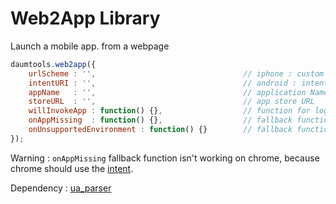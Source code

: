 # Web2App Library

Launch a mobile app. from a webpage


```javascript
daumtools.web2app({
	urlScheme : '',									// iphone : custom scheme
	intentURI : '',									// android : intent URI
	appName   : '', 								// application Name (ex. facebook, twitter, daum)
	storeURL  : '',									// app store URL
	willInvokeApp : function() {},					// function for logging
	onAppMissing  : function() {},					// fallback function (default. move to appstore)
	onUnsupportedEnvironment : function() {}		// fallback function
});
```

Warning : `onAppMissing` fallback function isn't working on chrome, because chrome should use the [intent](https://developer.chrome.com/multidevice/android/intents).

Dependency : [ua_parser](https://github.com/daumcorp/ua_parser)
